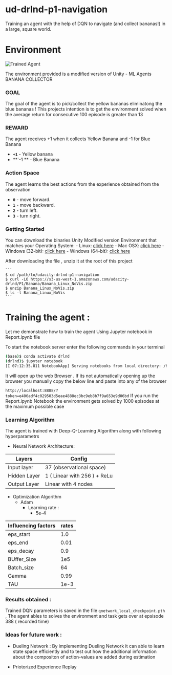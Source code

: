 # ud-drlnd-p1-navigation
Training an agent with the help of DQN to navigate (and collect bananas!) in a large, square world.

[image1]: https://user-images.githubusercontent.com/10624937/42135619-d90f2f28-7d12-11e8-8823-82b970a54d7e.gif "Trained Agent"

# Environment 

![Trained Agent][image1]

The environment provided is a modified version of Unity - ML Agents BANANA COLLECTOR

### GOAL 
The goal of the agent is to pick/collect the yellow bananas eliminatong the blue bananas ! This projects intention is to get the environment solved when the average return for consecutive 100 episode is greater than 13

### REWARD 
 The agent receives +1 when it collects Yellow Banana and -1 for Blue Banana
- **`+1`** - Yellow banana
- **`-1 ** - Blue Banana

### Action Space
 
The agent learns the best actions from the experience obtained from the observation
- **`0`** - move forward.
- **`1`** - move backward.
- **`2`** - turn left.
- **`3`** - turn right.


### Getting Started

You can download the binaries Unity Modified version Environment that matches your Operating System:
    - Linux: [click here](https://s3-us-west-1.amazonaws.com/udacity-drlnd/P1/Banana/Banana_Linux.zip)
    - Mac OSX: [click here](https://s3-us-west-1.amazonaws.com/udacity-drlnd/P1/Banana/Banana.app.zip)
    - Windows (32-bit): [click here](https://s3-us-west-1.amazonaws.com/udacity-drlnd/P1/Banana/Banana_Windows_x86.zip)
    - Windows (64-bit): [click here](https://s3-us-west-1.amazonaws.com/udacity-drlnd/P1/Banana/Banana_Windows_x86_64.zip)
    
    
 After downloading the file , unzip it at the root of this project 
 
    ```
    $ cd /path/to/udacity-drlnd-p1-navigation
    $ curl -LO https://s3-us-west-1.amazonaws.com/udacity-drlnd/P1/Banana/Banana_Linux_NoVis.zip
    $ unzip Banana_Linux_NoVis.zip
    $ ls -l Banana_Linux_NoVis
    ```
    
# Training the agent : 

Let me demonstrate how to train the agent Using Jupyter notebook in Report.ipynb file 

To start the notebook server enter the following commands in your terminal

```bash
(base)$ conda activate drlnd
(drlnd)$ jupyter notebook
[I 07:12:35.811 NotebookApp] Serving notebooks from local directory: /home/thiyagarajan/jupyter
```

It will open up the web Browser . If its not automatically opening up the browser you manually copy the below line and paste into any of the browser

``` http://localhost:8888/?token=e406adf4c029503d5eae4888ec3bc9eb8b7f9a653e9d06bd ```
If you run the Report.ipynb Notebook the environment gets solved by 1000 episodes at the maximum possible case 


### Learning Algorithm
The agent is trained with Deep-Q-Learning Algorithm along with following hyperparametrs

* Neural Network Architecture:

|     Layers    | Config                       |
| ------------- | ------------------------     |
| Input layer   | 37 (observational space)     |
| Hidden Layer  | 1 ( Linear with 256 ) + ReLu |
| Output Layer  | Linear with 4 nodes          |



* Optimization Algorithm
  * Adam
    - Learning rate :
      * 5e-4


| Influencing factors  | rates |
|----------------------|-------|
| eps_start            | 1.0   |
| eps_end              | 0.01  |
| eps_decay            | 0.9   |
| BUffer_Size          | 1e5   |
| Batch_size           | 64    |
| Gamma                | 0.99  |
| TAU                  | 1e-3  |

### Results obtained :
Trained DQN parameters is saved in the file `qnetwork_local_checkpoint.pth` , The agent ables to solves the environment and task gets over at epsisode 388 ( recorded time) 

### Ideas for future work :

* Dueling Network : By implementing Dueling Network it can able to learn state space efficiently and to test out how the additional information about the compositon of action-values are added during estimation 

* Priotorized Experience Replay

